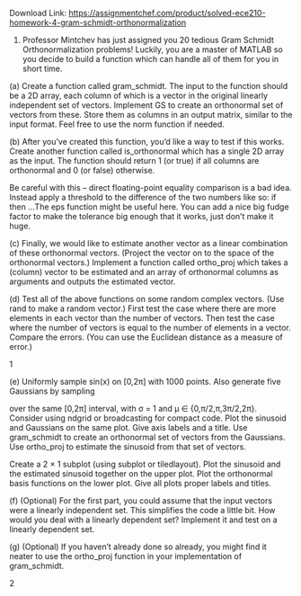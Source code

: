 Download Link: https://assignmentchef.com/product/solved-ece210-homework-4-gram-schmidt-orthonormalization
<br>
1. Professor Mintchev has just assigned you 20 tedious Gram Schmidt Orthonormalization problems! Luckily, you are a master of MATLAB so you decide to build a function which can handle all of them for you in short time.

(a)    Create a function called gram_schmidt. The input to the function should be a 2D array, each column of which is a vector in the original linearly independent set of vectors. Implement GS to create an orthonormal set of vectors from these. Store them as columns in an output matrix, similar to the input format. Feel free to use the norm function if needed.

(b)    After you’ve created this function, you’d like a way to test if this works. Create another function called is_orthonormal which has a single 2D array as the input. The function should return 1 (or true) if all columns are orthonormal and 0 (or false) otherwise.

Be careful with this – direct floating-point equality comparison is a bad idea. Instead apply a threshold to the difference of the two numbers like so: if   then …The eps function might be useful here. You can add a nice big fudge factor to make the tolerance big enough that it works, just don’t make it huge.

(c)     Finally, we would like to estimate another vector as a linear combination of these orthonormal vectors. (Project the vector on to the space of the orthonormal vectors.) Implement a function called ortho_proj which takes a (column) vector to be estimated and an array of orthonormal columns as arguments and outputs the estimated vector.

(d)    Test all of the above functions on some random complex vectors. (Use rand to make a random vector.) First test the case where there are more elements in each vector than the number of vectors. Then test the case where the number of vectors is equal to the number of elements in a vector. Compare the errors. (You can use the Euclidean distance as a measure of error.)

1

(e)    Uniformly sample sin(x) on [0,2π] with 1000 points. Also generate five Gaussians by sampling

over the same [0,2π] interval, with σ = 1 and µ ∈ {0,π/2,π,3π/2,2π}. Consider using ndgrid or broadcasting for compact code. Plot the sinusoid and Gaussians on the same plot. Give axis labels and a title. Use gram_schmidt to create an orthonormal set of vectors from the Gaussians. Use ortho_proj to estimate the sinusoid from that set of vectors.

Create a 2 × 1 subplot (using subplot or tiledlayout). Plot the sinusoid and the estimated sinusoid together on the upper plot. Plot the orthonormal basis functions on the lower plot. Give all plots proper labels and titles.

(f)      (Optional) For the first part, you could assume that the input vectors were a linearly independent set. This simplifies the code a little bit. How would you deal with a linearly dependent set? Implement it and test on a linearly dependent set.

(g)    (Optional) If you haven’t already done so already, you might find it neater to use the ortho_proj function in your implementation of gram_schmidt.

2